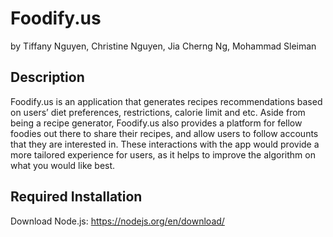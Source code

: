 # Foodify.us
by Tiffany Nguyen, Christine Nguyen, Jia Cherng Ng, Mohammad Sleiman

## Description
Foodify.us is an application that generates recipes recommendations based on users’ diet preferences, restrictions, calorie limit and etc.  Aside from being a recipe generator, Foodify.us also provides a platform for fellow foodies out there to share their recipes, and allow users to follow accounts that they are interested in. These interactions with the app would provide a more tailored experience for users, as it helps to improve the algorithm on what you would like best.

## Required Installation
Download Node.js: https://nodejs.org/en/download/
